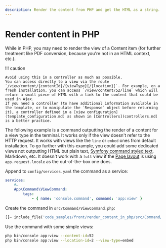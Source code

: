 ```yaml
---
description: Render the content from PHP and get the HTML as a string.
---
```


# Render content in PHP

While in PHP, you may need to render the view of a Content item (for further treatment like PDF conversion, because you're not in an HTML context, etc.).

!!! caution

    Avoid using this in a controller as much as possible.
    You can access directly to a view via the route `/view/content/{contentId}/{viewType}[/{location}]`. For example, on a fresh installation, you can access `/view/content/52/line` which will return a small piece of HTML with a link to the content that could be used in Ajax.
    If you need a controller (to have additional information available in the template, or to manipulate the `Response` object before returning it), a controller defined in a [view configuration](template_configuration.md) as shown in [Controllers](controllers.md) is a better practice.

The following example is a command outputting the render of a content for a view type in the terminal.
It works only if the view doesn't refer to the HTTP request.
It works with views like the `line` or `embed` ones from default installation.
To go further with this example, you could add some dedicated views not outputting HTML but plain text, [Symfony command styled text](https://symfony.com/doc/5.4/console/coloring.html), Markdown, etc.
It doesn't work with a `full` view if the [Page layout](template_configuration.md#page-layout) is using `app.request.locale` as the out-of-the-box one does.

Append to `config/services.yaml` the command as a service:

```yaml
services:
    #…
    App\Command\ViewCommand:
        tags:
            - { name: 'console.command', command: 'app:view' }
```

Create the command in `src/Command/ViewCommand.php`:

```php hl_lines="59-63"
[[= include_file('code_samples/front/render_content_in_php/src/Command/ViewCommand.php') =]]
```

Use the command with some simple views:

```bash
php bin/console app:view --content-id=52
php bin/console app:view --location-id=2 --view-type=embed
```

